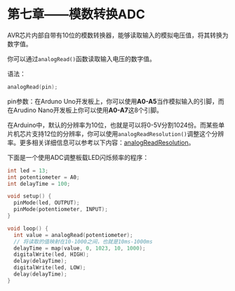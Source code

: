 # 第七章——模数转换ADC

AVR芯片内部自带有10位的模数转换器，能够读取输入的模拟电压值，将其转换为数字值。

你可以通过`analogRead()`函数读取输入电压的数字值。

语法：

```cpp
analogRead(pin);
```

pin参数：在Arduno Uno开发板上，你可以使用**A0-A5**当作模拟输入的引脚，而在Arudino Nano开发板上你可以使用**A0-A7**这8个引脚。

在Arduino中，默认的分辨率为10位，也就是可以将0-5V分割1024份。而某些单片机芯片支持12位的分辨率，你可以使用`analogReadResolution()`调整这个分辨率。更多相关详细信息可以参考以下内容：[analogReadResolution](https://www.arduino.cc/reference/en/language/functions/zero-due-mkr-family/analogreadresolution/)。

下面是一个使用ADC调整板载LED闪烁频率的程序：

```cpp
int led = 13;
int potentiometer = A0;
int delayTime = 100;

void setup() {
  pinMode(led, OUTPUT);
  pinMode(potentiometer, INPUT);
}

void loop() {
  int value = analogRead(potentiometer);
  // 将读取的值映射在10-1000之间，也就是10ms-1000ms
  delayTime = map(value, 0, 1023, 10, 1000);
  digitalWrite(led, HIGH);
  delay(delayTime);
  digitalWrite(led, LOW);
  delay(delayTime);
}
```